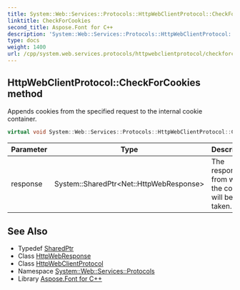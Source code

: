 ```yaml
---
title: System::Web::Services::Protocols::HttpWebClientProtocol::CheckForCookies method
linktitle: CheckForCookies
second_title: Aspose.Font for C++
description: 'System::Web::Services::Protocols::HttpWebClientProtocol::CheckForCookies method. Appends cookies from the specified request to the internal cookie container in C++.'
type: docs
weight: 1400
url: /cpp/system.web.services.protocols/httpwebclientprotocol/checkforcookies/
---
```

## HttpWebClientProtocol::CheckForCookies method


Appends cookies from the specified request to the internal cookie container.

```cpp
virtual void System::Web::Services::Protocols::HttpWebClientProtocol::CheckForCookies(System::SharedPtr<Net::HttpWebResponse> response)
```


| Parameter | Type | Description |
| --- | --- | --- |
| response | System::SharedPtr\<Net::HttpWebResponse\> | The response from which the cookies will be taken. |

## See Also

* Typedef [SharedPtr](../../../system/sharedptr/)
* Class [HttpWebResponse](../../../system.net/httpwebresponse/)
* Class [HttpWebClientProtocol](../)
* Namespace [System::Web::Services::Protocols](../../)
* Library [Aspose.Font for C++](../../../)

